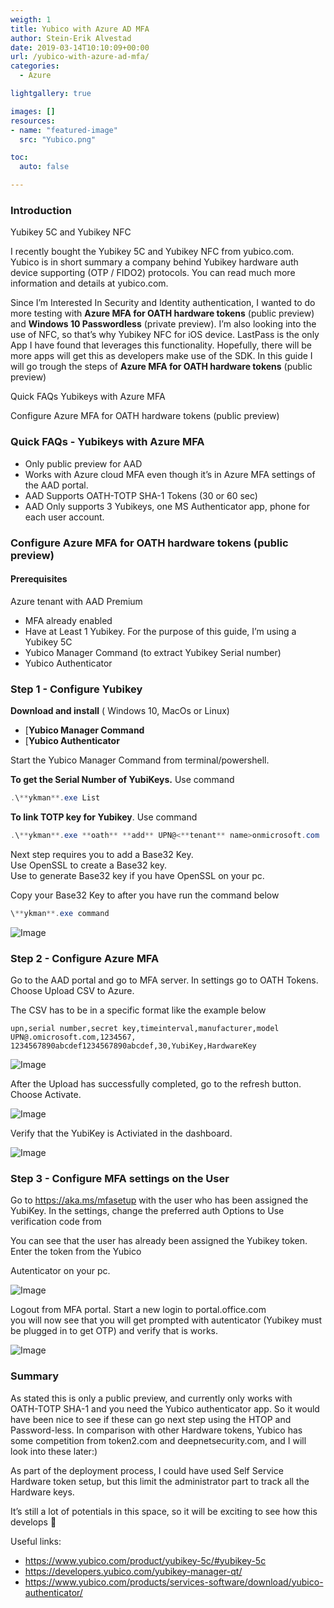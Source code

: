 ```yaml
---
weigth: 1
title: Yubico with Azure AD MFA
author: Stein-Erik Alvestad
date: 2019-03-14T10:10:09+00:00
url: /yubico-with-azure-ad-mfa/
categories:
  - Azure

lightgallery: true

images: []
resources:
- name: "featured-image"
  src: "Yubico.png"

toc:
  auto: false

---
```


### Introduction 

Yubikey 5C and Yubikey NFC

I recently bought the Yubikey 5C and Yubikey NFC from yubico.com.  
Yubico is in short summary a company behind Yubikey hardware auth device supporting (OTP / FIDO2) protocols. You can read much more information and details at yubico.com. 

Since I&#8217;m Interested</g> In Security and Identity authentication, I wanted to do more testing with **Azure MFA for OATH hardware tokens** (public preview) and **Windows 10 Passwordless** (private preview). I&#8217;m also looking into the use of NFC, so that&#8217;s why Yubikey NFC for iOS device. LastPass is the only App I have found that leverages this functionality. Hopefully, there will be more apps will get this as developers make use of the SDK. In this guide I will go trough the steps of **Azure MFA for OATH hardware tokens** (public preview)  


Quick FAQs Yubikeys with Azure MFA

Configure Azure MFA for OATH hardware tokens (public preview) 

### Quick FAQs - Yubikeys with Azure MFA

  * Only public preview for AAD
  * Works with Azure cloud MFA even though it&#8217;s in Azure MFA settings of the AAD portal. 
  * AAD Supports OATH-TOTP SHA-1 Tokens (30 or 60 sec)
  * AAD Only supports 3 Yubikeys, one MS Authenticator app, phone for each user account.

### Configure Azure MFA for OATH hardware tokens (public preview)  
  
#### Prerequisites

Azure tenant with AAD Premium
  * MFA already enabled
  * Have at Least 1 Yubikey. For the purpose of this guide, I&#8217;m using a Yubikey 5C
  * Yubico Manager Command (to extract Yubikey Serial number)
  * Yubico Authenticator 

### Step 1 - Configure Yubikey

  
**Download and install** ( Windows 10, MacOs or Linux)  

  * [**Yubico Manager Command** 
  * [**Yubico Authenticator** 

Start the Yubico Manager Command from terminal/powershell.  

**To get the Serial Number of YubiKeys.** Use command 

```powershell
.\**ykman**.exe List 
```

**To link TOTP key for Yubikey**. Use command  

```powershell
.\**ykman**.exe **oath** **add** UPN@<**tenant** name>onmicrosoft.com 
```

Next step requires you to add a Base32 Key.  
Use OpenSSL to create a Base32 key.  
Use to generate Base32 key if you have OpenSSL on your pc.  

Copy your Base32 Key to after you have run the command below

```powershell
\**ykman**.exe command
```

![Image](/wp-content/uploads/2019/03/y_Windows-PowerShell.png)

### Step 2 - Configure Azure MFA

Go to the AAD portal and go to MFA server. In settings go to OATH Tokens. Choose Upload CSV to Azure.  
  
The CSV has to be in a specific format like the example below  
  
```
upn,serial number,secret key,timeinterval,manufacturer,model  
UPN@.omicrosoft.com,1234567, 1234567890abcdef1234567890abcdef,30,YubiKey,HardwareKey  
```

![Image](/wp-content/uploads/2019/03/OATH-tokens-Upload.png)


After the Upload has successfully completed, go to the refresh button.  
Choose Activate. 

![Image](/wp-content/uploads/2019/03/OATH-tokens-Activate-AzureAD.png)

Verify that the YubiKey is Activiated in the dashboard.

![Image](/wp-content/uploads/2019/03/OATH-tokens-Activatevated-AzureAD-1024x274.png)



### Step 3 - Configure MFA settings on the User

Go to https://aka.ms/mfasetup with the user who has been assigned the YubiKey. In the settings, change the preferred auth Options to Use verification code from 

You can see that the user has already been assigned the Yubikey token. Enter the token from the Yubico 

Autenticator on your pc.  


![Image](/wp-content/uploads/2019/03/add_sec-550x578.png)


Logout from MFA portal. Start a new login to portal.office.com  
you will now see that you will get prompted with autenticator
(Yubikey must be plugged in to get OTP) and verify that is works.

![Image](/wp-content/uploads/2019/03/YubiSigning.png)


### Summary

As stated this is only a public preview, and currently only works with  
OATH-TOTP SHA-1 and you need the Yubico authenticator app. So it would have been nice to see if these can go next step using the HTOP and Password-less. In comparison with other Hardware tokens, Yubico has some competition from token2.com and deepnetsecurity.com, and I will look into these later:)  
  
As part of the deployment process, I could have used Self Service Hardware token setup, but this limit the administrator part to track all the Hardware keys.  
  
It&#8217;s still a lot of potentials in this space, so it will be exciting to see how this develops 🙂

Useful links:

* https://www.yubico.com/product/yubikey-5c/#yubikey-5c
*  https://developers.yubico.com/yubikey-manager-qt/
*  https://www.yubico.com/products/services-software/download/yubico-authenticator/